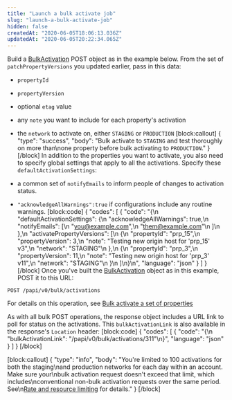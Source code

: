 ```yaml
---
title: "Launch a bulk activate job"
slug: "launch-a-bulk-activate-job"
hidden: false
createdAt: "2020-06-05T18:06:13.036Z"
updatedAt: "2020-06-05T20:22:34.065Z"
---
```

Build a [BulkActivation](#bulkactivation) POST object as in the
example below.  From the set of `patchPropertyVersions` you updated
earlier, pass in this data:

- `propertyId`
- `propertyVersion`
- optional `etag` value
- any `note` you want to include for each property's activation
- the `network` to activate on, either `STAGING` or `PRODUCTION`
[block:callout]
{
  "type": "success",
  "body": "Bulk activate to `STAGING` and test thoroughly on more than\none property before bulk activating to `PRODUCTION`."
}
[/block]
In addition to the properties you want to activate, you also need to
specify global settings that apply to all the activations. Specify
these `defaultActivationSettings`:

- a common set of `notifyEmails` to inform people of changes to
activation status.

- `"acknowledgeAllWarnings":true` if configurations include any
routine warnings.
[block:code]
{
  "codes": [
    {
      "code": "{\n    \"defaultActivationSettings\": {\n        \"acknowledgeAllWarnings\": true,\n        \"notifyEmails\": [\n            \"you@example.com\",\n            \"them@example.com\"\n        ]\n    },\n    \"activatePropertyVersions\": [\n        {\n            \"propertyId\": \"prp_15\",\n            \"propertyVersion\": 3,\n            \"note\": \"Testing new origin host for 'prp_15' v3\",\n            \"network\": \"STAGING\"\n        },\n        {\n            \"propertyId\": \"prp_3\",\n            \"propertyVersion\": 11,\n            \"note\": \"Testing new origin host for 'prp_3' v11\",\n            \"network\": \"STAGING\"\n        }\n    ]\n}\n",
      "language": "json"
    }
  ]
}
[/block]
Once you've built the [BulkActivation](#bulkactivation) object as in
this example, POST it to this URL:

```
POST /papi/v0/bulk/activations
```

For details on this operation, see [Bulk activate a set of
properties](#postbulkpropertyactivations)

As with all bulk POST operations, the response object includes a URL
link to poll for status on the activations.  This `bulkActivationLink`
is also available in the response's `Location` header:
[block:code]
{
  "codes": [
    {
      "code": "{\n    \"bulkActivationLink\": \"/papi/v0/bulk/activations/311\"\n}",
      "language": "json"
    }
  ]
}
[/block]

[block:callout]
{
  "type": "info",
  "body": "You're limited to 100 activations for both the staging\nand production networks for each day within an account. Make sure your\nbulk activation request doesn't exceed that limit, which includes\nconventional non-bulk activation requests over the same period. See\n[Rate and resource limiting](#ratelimiting) for details."
}
[/block]